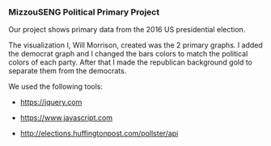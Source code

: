 ### MizzouSENG Political Primary Project
Our project shows primary data from the 2016 US presidential election.

The visualization I, Will Morrison, created was the 2 primary graphs. I added the democrat graph and I changed the bars colors to match the political colors of each party. After that I made the republican background gold to separate them from the democrats.

We used the following tools:

* https://jquery.com

* https://www.javascript.com

* http://elections.huffingtonpost.com/pollster/api

